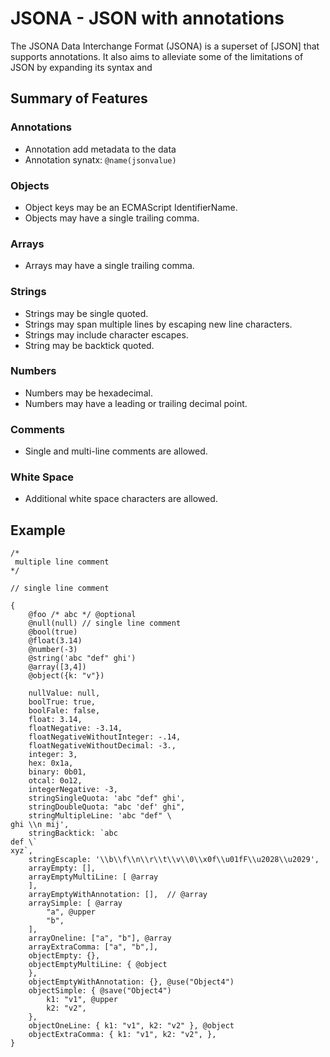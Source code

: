 # JSONA - JSON with annotations

The JSONA Data Interchange Format (JSONA) is a superset of [JSON] that supports annotations. It also aims to
alleviate some of the limitations of JSON by expanding its syntax and 

## Summary of Features

### Annotations
- Annotation add metadata to the data
- Annotation synatx: `@name(jsonvalue)`

### Objects
- Object keys may be an ECMAScript IdentifierName.
- Objects may have a single trailing comma.

### Arrays
- Arrays may have a single trailing comma.

### Strings
- Strings may be single quoted.
- Strings may span multiple lines by escaping new line characters.
- Strings may include character escapes.
- String may be backtick quoted.

### Numbers
- Numbers may be hexadecimal.
- Numbers may have a leading or trailing decimal point.

### Comments
- Single and multi-line comments are allowed.

### White Space
- Additional white space characters are allowed.

## Example
```
/*
 multiple line comment
*/

// single line comment

{
    @foo /* abc */ @optional
    @null(null) // single line comment
    @bool(true)
    @float(3.14)
    @number(-3)
    @string('abc "def" ghi')
    @array([3,4])
    @object({k: "v"})

    nullValue: null,
    boolTrue: true,
    boolFale: false,
    float: 3.14,
    floatNegative: -3.14,
    floatNegativeWithoutInteger: -.14,
    floatNegativeWithoutDecimal: -3.,
    integer: 3,
    hex: 0x1a,
    binary: 0b01,
    otcal: 0o12,
    integerNegative: -3,
    stringSingleQuota: 'abc "def" ghi',
    stringDoubleQuota: "abc 'def' ghi",
    stringMultipleLine: 'abc "def" \
ghi \\n mij',
    stringBacktick: `abc
def \`
xyz`,
    stringEscaple: '\\b\\f\\n\\r\\t\\v\\0\\x0f\\u01fF\\u2028\\u2029',
    arrayEmpty: [], 
    arrayEmptyMultiLine: [ @array
    ],
    arrayEmptyWithAnnotation: [],  // @array
    arraySimple: [ @array
        "a", @upper
        "b",
    ],
    arrayOneline: ["a", "b"], @array
    arrayExtraComma: ["a", "b",],
    objectEmpty: {},
    objectEmptyMultiLine: { @object
    },
    objectEmptyWithAnnotation: {}, @use("Object4")
    objectSimple: { @save("Object4")
        k1: "v1", @upper
        k2: "v2",
    },
    objectOneLine: { k1: "v1", k2: "v2" }, @object
    objectExtraComma: { k1: "v1", k2: "v2", },
}

```
